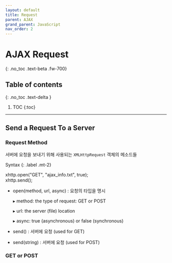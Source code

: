 ```yaml
---
layout: default
title: Request
parent: AJAX
grand_parent: JavaScript
nav_order: 2
---
```


# AJAX Request
{: .no_toc .text-beta .fw-700}

## Table of contents
{: .no_toc .text-delta }

1. TOC
{:toc}

---

## Send a Request To a Server

### Request Method

서버에 요청을 보내기 위해 사용되는 `XMLHttpRequest` 객체의 메소드들

Syntax
{: .label .mt-2}
<div class="code-example" markdown="1">
xhttp.open("GET", "ajax_info.txt", true); <br>
xhttp.send();                        
</div>

* open(method, url, async) : 요청의 타입을 명시

    &#9656; method: the type of request: GET or POST

    &#9656; url: the server (file) location

    &#9656; async: true (asynchronous) or false (synchronous)

* send() : 서버에 요청 (used for GET)

* send(string) : 서버에 요청 (used for POST)

### GET or POST


